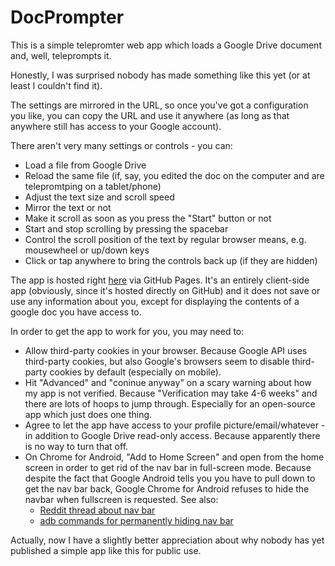 # DocPrompter
This is a simple telepromter web app which loads a Google Drive document and, well, teleprompts it.

Honestly, I was surprised nobody has made something like this yet (or at least I couldn't find it).

The settings are mirrored in the URL, so once you've got a configuration you like, you can copy the URL and use it anywhere 
(as long as that anywhere still has access to your Google account).

There aren't very many settings or controls - you can:
- Load a file from Google Drive
- Reload the same file (if, say, you edited the doc on the computer and are telepromtping on a tablet/phone)
- Adjust the text size and scroll speed
- Mirror the text or not
- Make it scroll as soon as you press the "Start" button or not
- Start and stop scrolling by pressing the spacebar
- Control the scroll position of the text by regular browser means, e.g. mousewheel or up/down keys
- Click or tap anywhere to bring the controls back up (if they are hidden)

The app is hosted right [here](https://yanamal.github.io/DocPrompter) via GitHub Pages. 
It's an entirely client-side app (obviously, since it's hosted directly on GitHub) and it does not save or use any information about you, except for displaying the contents of a google doc you have access to.

In order to get the app to work for you, you may need to:
- Allow third-party cookies in your browser. 
Because Google API uses third-party cookies, but also Google's browsers seem to disable third-party cookies by default (especially on mobile).
- Hit "Advanced" and "coninue anyway" on a scary warning about how my app is not verified. 
Because "Verification may take 4-6 weeks" and there are lots of hoops to jump through. Especially for an open-source app which just does one thing.
- Agree to let the app have access to your profile picture/email/whatever - in addition to Google Drive read-only access. 
Because apparently there is no way to turn that off. 
- On Chrome for Android, "Add to Home Screen" and open from the home screen in order to get rid of the nav bar in full-screen mode. 
Because despite the fact that Google Android tells you you have to pull down to get the nav bar back, Google Chrome for Android refuses to hide the navbar when fullscreen is requested. See also:
  - [Reddit thread about nav bar](https://www.reddit.com/r/GooglePixel/comments/ats1ad/navigation_bar_in_chrome_fullscreen/)
  - [adb commands for permanently hiding nav bar](https://android.gadgethacks.com/how-to/hide-navigation-status-bars-your-galaxy-s8-for-even-more-screen-real-estate-no-root-needed-0177297/)



Actually, now I have a slightly better appreciation about why nobody has yet published a simple app like this for public use.

